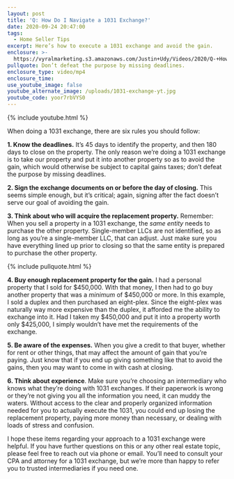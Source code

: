 ```yaml
---
layout: post
title: 'Q: How Do I Navigate a 1031 Exchange?'
date: 2020-09-24 20:47:00
tags:
  - Home Seller Tips
excerpt: Here’s how to execute a 1031 exchange and avoid the gain.
enclosure: >-
  https://vyralmarketing.s3.amazonaws.com/Justin+Udy/Videos/2020/Q-+How+Do+I+Navigate+a+1031+Exchange_.mp4
pullquote: Don’t defeat the purpose by missing deadlines.
enclosure_type: video/mp4
enclosure_time:
use_youtube_image: false
youtube_alternate_image: /uploads/1031-exchange-yt.jpg
youtube_code: yoor7rbVYS0
---
```


{% include youtube.html %}

When doing a 1031 exchange, there are six rules you should follow:&nbsp;

**1\. Know the deadlines.** It’s 45 days to identify the property, and then 180 days to close on the property. The only reason we’re doing a 1031 exchange is to take our property and put it into another property so as to avoid the gain, which would otherwise be subject to capital gains taxes; don’t defeat the purpose by missing deadlines.&nbsp;

**2\. Sign the exchange documents on or before the day of closing.** This seems simple enough, but it’s critical; again, signing after the fact doesn’t serve our goal of avoiding the gain.&nbsp;

**3\. Think about who will acquire the replacement property.** Remember: When you sell a property in a 1031 exchange, the *same entity* needs to purchase the other property. Single-member LLCs are not identified, so as long as you’re a single-member LLC, that can adjust. Just make sure you have everything lined up prior to closing so that the same entity is prepared to purchase the other property.&nbsp;

{% include pullquote.html %}

**4\. Buy enough replacement property for the gain.** I had a personal property that I sold for $450,000. With that money, I then had to go buy another property that was a *minimum* of $450,000 or more. In this example, I sold a duplex and then purchased an eight-plex. Since the eight-plex was naturally way more expensive than the duplex, it afforded me the ability to exchange into it. Had I taken my $450,000 and put it into a property worth only $425,000, I simply wouldn’t have met the requirements of the exchange.

**5\. Be aware of the expenses.** When you give a credit to that buyer, whether for rent or other things, that may affect the amount of gain that you’re paying. Just know that if you end up giving something like that to avoid the gains, then you may want to come in with cash at closing.&nbsp;

**6\. Think about experience**. Make sure you’re choosing an intermediary who knows what they’re doing with 1031 exchanges. If their paperwork is wrong or they’re not giving you all the information you need, it can muddy the waters. Without access to the clear and properly organized information needed for you to actually execute the 1031, you could end up losing the replacement property, paying more money than necessary, or dealing with loads of stress and confusion.&nbsp;&nbsp;

I hope these items regarding your approach to a 1031 exchange were helpful. If you have further questions on this or any other real estate topic, please feel free to reach out via phone or email. You’ll need to consult your CPA and attorney for a 1031 exchange, but we’re more than happy to refer you to trusted intermediaries if you need one.